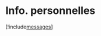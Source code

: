 # Info. personnelles

[!include[messages](infopersonnelles.messages.autogen.md)]





































































